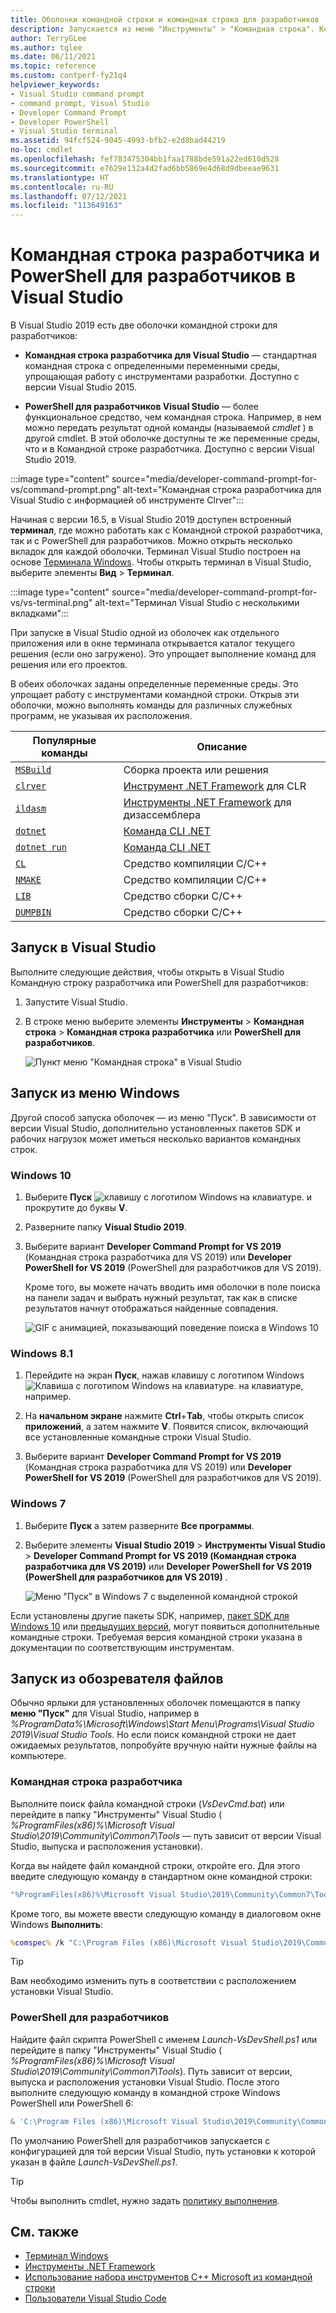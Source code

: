 ```yaml
---
title: Оболочки командной строки и командная строка для разработчиков
description: Запускается из меню "Инструменты" > "Командная строка". Командная строка разработчика, PowerShell для разработчиков и терминал в Visual Studio позволяют вам удобнее пользоваться инструментами .NET и C++.
author: TerryGLee
ms.author: tglee
ms.date: 06/11/2021
ms.topic: reference
ms.custom: contperf-fy21q4
helpviewer_keywords:
- Visual Studio command prompt
- command prompt, Visual Studio
- Developer Command Prompt
- Developer PowerShell
- Visual Studio terminal
ms.assetid: 94fcf524-9045-4993-bfb2-e2d8bad44219
no-loc: cmdlet
ms.openlocfilehash: fef783475304bb1faa1788bde591a22ed610d528
ms.sourcegitcommit: e7629e132a4d2fad6bb5869e4d68d9dbeeae9631
ms.translationtype: HT
ms.contentlocale: ru-RU
ms.lasthandoff: 07/12/2021
ms.locfileid: "113649163"
---
```

# <a name="visual-studio-developer-command-prompt-and-developer-powershell"></a>Командная строка разработчика и PowerShell для разработчиков в Visual Studio

В Visual Studio 2019 есть две оболочки командной строки для разработчиков:

- **Командная строка разработчика для Visual Studio** — стандартная командная строка с определенными переменными среды, упрощающая работу с инструментами разработки. Доступно с версии Visual Studio 2015.

- **PowerShell для разработчиков Visual Studio** — более функциональное средство, чем командная строка. Например, в нем можно передать результат одной команды (называемой *cmdlet* ) в другой cmdlet. В этой оболочке доступны те же переменные среды, что и в Командной строке разработчика. Доступно с версии Visual Studio 2019.

:::image type="content" source="media/developer-command-prompt-for-vs/command-prompt.png" alt-text="Командная строка разработчика для Visual Studio с информацией об инструменте Clrver":::

Начиная с версии 16.5, в Visual Studio 2019 доступен встроенный **терминал**, где можно работать как с Командной строкой разработчика, так и с PowerShell для разработчиков. Можно открыть несколько вкладок для каждой оболочки. Терминал Visual Studio построен на основе [Терминала Windows](/windows/terminal/). Чтобы открыть терминал в Visual Studio, выберите элементы **Вид** > **Терминал**.

:::image type="content" source="media/developer-command-prompt-for-vs/vs-terminal.png" alt-text="Терминал Visual Studio с несколькими вкладками":::

При запуске в Visual Studio одной из оболочек как отдельного приложения или в окне терминала открывается каталог текущего решения (если оно загружено). Это упрощает выполнение команд для решения или его проектов.

В обеих оболочках заданы определенные переменные среды. Это упрощает работу с инструментами командной строки. Открыв эти оболочки, можно выполнять команды для различных служебных программ, не указывая их расположения. 

|Популярные команды|Описание|
|--|--|
|[`MSBuild`](../../msbuild/msbuild-command-line-reference.md)|Сборка проекта или решения|
|[`clrver`](/dotnet/framework/tools/clrver-exe-clr-version-tool)| [Инструмент .NET Framework](/dotnet/framework/tools/index) для CLR|
|[`ildasm`](/dotnet/framework/tools/ildasm-exe-il-disassembler)|[Инструменты .NET Framework](/dotnet/framework/tools/index) для дизассемблера|
|[`dotnet`](/dotnet/core/tools/dotnet)|[Команда CLI .NET](/dotnet/core/tools/index)|
|[`dotnet run`](/dotnet/core/tools/dotnet-run)|[Команда CLI .NET](/dotnet/core/tools/index)|
|[`CL`](/cpp/build/reference/compiler-command-line-syntax)|Средство компиляции C/C++|
|[`NMAKE`](/cpp/build/reference/running-nmake)|Средство компиляции C/C++|
|[`LIB`](/cpp/build/reference/lib-reference)| Средство сборки С/C++|
|[`DUMPBIN`](/cpp/build/reference/dumpbin-reference)| Средство сборки С/C++|


## <a name="start-in-visual-studio"></a>Запуск в Visual Studio

Выполните следующие действия, чтобы открыть в Visual Studio Командную строку разработчика или PowerShell для разработчиков:

1. Запустите Visual Studio.

1. В строке меню выберите элементы **Инструменты** > **Командная строка** > **Командная строка разработчика** или **PowerShell для разработчиков**.

   ![Пункт меню "Командная строка" в Visual Studio](./media/developer-command-prompt-for-vs/vs-menu.png)

## <a name="start-from-windows-menu"></a>Запуск из меню Windows

Другой способ запуска оболочек — из меню "Пуск". В зависимости от версии Visual Studio, дополнительно установленных пакетов SDK и рабочих нагрузок может иметься несколько вариантов командных строк. 

### <a name="windows-10"></a>Windows 10

1. Выберите **Пуск** ![клавишу с логотипом Windows на клавиатуре.](./media/developer-command-prompt-for-vs/windows-logo-key-graphic.png) и прокрутите до буквы **V**.

1. Разверните папку **Visual Studio 2019**.

1. Выберите вариант **Developer Command Prompt for VS 2019** (Командная строка разработчика для VS 2019) или **Developer PowerShell for VS 2019** (PowerShell для разработчиков для VS 2019).

   Кроме того, вы можете начать вводить имя оболочки в поле поиска на панели задач и выбрать нужный результат, так как в списке результатов начнут отображаться найденные совпадения.

   ![GIF с анимацией, показывающий поведение поиска в Windows 10](./media/developer-command-prompt-for-vs/windows-10-search.gif)

### <a name="windows-81"></a>Windows 8.1

1. Перейдите на экран **Пуск**, нажав клавишу с логотипом Windows ![Клавиша с логотипом Windows на клавиатуре.](./media/developer-command-prompt-for-vs/windows-logo-key-graphic.png) на клавиатуре, например.

1. На **начальном экране** нажмите **Ctrl**+**Tab**, чтобы открыть список **приложений**, а затем нажмите **V**. Появится список, включающий все установленные командные строки Visual Studio.

1. Выберите вариант **Developer Command Prompt for VS 2019** (Командная строка разработчика для VS 2019) или **Developer PowerShell for VS 2019** (PowerShell для разработчиков для VS 2019).

### <a name="windows-7"></a>Windows 7

1. Выберите **Пуск** а затем разверните **Все программы**.

1. Выберите элементы **Visual Studio 2019** > **Инструменты Visual Studio** > **Developer Command Prompt for VS 2019 (Командная строка разработчика для VS 2019)** или **Developer PowerShell for VS 2019 (PowerShell для разработчиков для VS 2019)** .

   ![Меню "Пуск" в Windows 7 с выделенной командной строкой](./media/developer-command-prompt-for-vs/windows-7-menu.png)

Если установлены другие пакеты SDK, например, [пакет SDK для Windows 10](https://developer.microsoft.com/windows/downloads/windows-10-sdk) или [предыдущих версий](https://developer.microsoft.com/windows/downloads/sdk-archive), могут появиться дополнительные командные строки. Требуемая версия командной строки указана в документации по соответствующим инструментам.

## <a name="start-from-file-browser"></a>Запуск из обозревателя файлов 

Обычно ярлыки для установленных оболочек помещаются в папку **меню "Пуск"** для Visual Studio, например в *%ProgramData%\Microsoft\Windows\Start Menu\Programs\Visual Studio 2019\Visual Studio Tools*. Но если поиск командной строки не дает ожидаемых результатов, попробуйте вручную найти нужные файлы на компьютере.

### <a name="developer-command-prompt"></a>Командная строка разработчика

Выполните поиск файла командной строки (*VsDevCmd.bat*) или перейдите в папку "Инструменты" Visual Studio ( *%ProgramFiles(x86)%\Microsoft Visual Studio\2019\Community\Common7\Tools* — путь зависит от версии Visual Studio, выпуска и расположения установки).

Когда вы найдете файл командной строки, откройте его. Для этого введите следующую команду в стандартном окне командной строки:

```cmd
"%ProgramFiles(x86)%\Microsoft Visual Studio\2019\Community\Common7\Tools\VsDevCmd.bat"
```

Кроме того, вы можете ввести следующую команду в диалоговом окне Windows **Выполнить**:

```cmd
%comspec% /k "C:\Program Files (x86)\Microsoft Visual Studio\2019\Community\Common7\Tools\VsDevCmd.bat"
```

> [!TIP]
> Вам необходимо изменить путь в соответствии с расположением установки Visual Studio.

### <a name="developer-powershell"></a>PowerShell для разработчиков

Найдите файл скрипта PowerShell с именем *Launch-VsDevShell.ps1* или перейдите в папку "Инструменты" Visual Studio ( *%ProgramFiles(x86)%\Microsoft Visual Studio\2019\Community\Common7\Tools*). Путь зависит от версии, выпуска и расположения установки Visual Studio. После этого выполните следующую команду в командной строке Windows PowerShell или PowerShell 6:

```powershell
& 'C:\Program Files (x86)\Microsoft Visual Studio\2019\Community\Common7\Tools\Launch-VsDevShell.ps1'
```

По умолчанию PowerShell для разработчиков запускается с конфигурацией для той версии Visual Studio, путь установки к которой указан в файле *Launch-VsDevShell.ps1*.

> [!TIP]
> Чтобы выполнить cmdlet, нужно задать [политику выполнения](/powershell/module/microsoft.powershell.core/about/about_execution_policies).

## <a name="see-also"></a>См. также

- [Терминал Windows](/windows/terminal/)
- [Инструменты .NET Framework](/dotnet/framework/tools/index)
- [Использование набора инструментов C++ Microsoft из командной строки](/cpp/build/building-on-the-command-line)
- [Пользователи Visual Studio Code](https://code.visualstudio.com/docs/cpp/config-msvc#:~:text=To%20open%20the%20Developer%20Command,item%20to%20open%20the%20prompt.)

